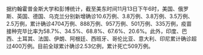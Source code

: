 据约翰霍普金斯大学和彭博统计，截至美东时间11月13日下午6时，美国、俄罗斯、英国、德国、乌克兰分别新增确诊10.6万例、3.8万例、3.8万例、3.5万例、2.5万例，累计确诊4704万例、888万例、957万例、501万例、335万例，疫苗接种完毕比率为58.7%、34.5%、68.8%、67.6%、20.6%。此外，印度、巴西、土耳其、法国、伊朗、阿根廷、西班牙、哥伦比亚、意大利、印尼累计确诊超过400万例。目前全球累计确诊2.53亿例，累计死亡509万例。
